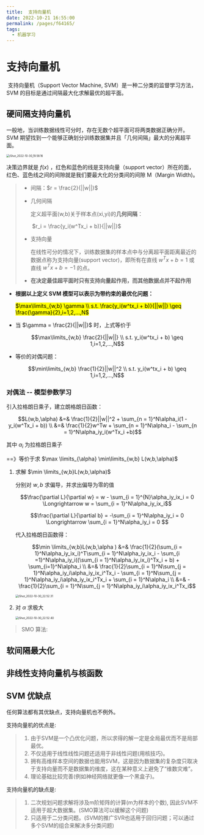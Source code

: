 ```yaml
---
title:  支持向量机
date: 2022-10-21 16:55:00
permalink: /pages/f64165/
tags:
  - 机器学习
---
```


# 支持向量机

​    支持向量机（Support Vector Machine, SVM）是一种二分类的监督学习方法，SVM 的目标是通过间隔最大化求解最优的超平面。

## 硬间隔支持向量机

​	一般地，当训练数据线性可分时，存在无数个超平面可将两类数据正确分开。SVM 期望找到一个能够正确划分训练数据集并且「几何间隔」最大的分离超平面。

<img src="https://cdn.jsdelivr.net/gh/crush598/image@main/AI202210302258318.png" alt="iShot_2022-10-30_19.58.16" style="zoom:50%;" />

决策边界就是 $f(x)$ ，红色和蓝色的线是支持向量（support vector）所在的面，红色、蓝色线之间的间隙就是我们要最大化的分类间的间隙 M（Margin Width)。

> - 间隔：$r = \frac{2}{||w||}$
>
> - 几何间隔
>
>     定义超平面(w,b)关于样本点(xi,yi)的**几何间隔**：
>
>     ​	$r_i = \frac{y_i(w^Tx_i + b)}{||w||}$
>
> - 支持向量
>
>     在线性可分的情况下，训练数据集的样本点中与分离超平面距离最近的数据点称为支持向量(support vector)，即所有在直线 $w^Tx +b = 1$ 或直线 $w^Tx + b = -1$ 的点。
>
> - **在决定最佳超平面时只有支持向量起作用，而其他数据点并不起作用**

- **根据以上定义 SVM 模型可以表示为带约束的最优化问题：**

    <mark>$\max\limits_{w,b} \gamma \\ s.t. \frac{y_i(w^tx_i + b)}{||w||} \geq \frac{\gamma}{2},i=1,2,...,N$ </mark>

- 当 $\gamma = \frac{2}{||w||}$ 时，上式等价于

    $$\max\limits_{w,b} \frac{2}{||w||} \\ s.t. y_i(w^tx_i + b) \geq 1,i=1,2,...,N$$

- 等价的对偶问题：

    $$\min\limits_{w,b} \frac{1}{2}||w||^2 \\ s.t. y_i(w^tx_i + b) \geq 1,i=1,2,...,N$$

### 对偶法 -- 模型参数学习

引入拉格朗日乘子，建立朗格朗日函数：

$$L(w,b,\alpha) &=& \frac{1}{2}||w||^2 + \sum_{n = 1}^N\alpha_i(1 - y_i(w^Tx_i + b)) \\ &=& \frac{1}{2}w^Tw + \sum_{n = 1}^N\alpha_i - \sum_{n = 1}^N\alpha_iy_i(w^Tx_i +b)$$ 

其中 $\alpha_i$ 为拉格朗日乘子

==》等价于求 $\max \limits_{\alpha} \min\limits_{w,b} L(w,b,\alpha)$

1. 求解 $\min \limits_{w,b}L(w,b,\alpha)$

    分别对 $w,b$ 求偏导，并求出偏导为零的值

    $$\frac{\partial L}{\partial w} = w - \sum_{i = 1}^{N}\alpha_iy_ix_i = 0 \Longrightarrow w = \sum_{i = 1}^N\alpha_iy_ix_i$$

    $$\frac{\partial L}{\partial b} = -\sum_{i = 1}^N\alpha_iy_i = 0 \Longrightarrow \sum_{i = 1}^N\alpha_iy_i = 0 $$

    代入拉格朗日函数得：

    $$\min \limits_{w,b}L(w,b,\alpha ) &=& \frac{1}{2}(\sum_{i = 1}^N\alpha_iy_ix_i)^T\sum_{i = 1}^N\alpha_iy_ix_i - \sum_{i =1}^N\alpha_iy_i((\sum_{i = 1}^N\alpha_iy_ix_i)^Tx_i + b) + \sum_{i=1}^N\alpha_i \\ &=& \frac{1}{2}\sum_{i = 1}^N\sum_{j = 1}^N\alpha_iy_i\alpha_iy_ix_i^Tx_i - \sum_{i = 1}^N\sum_{j = 1}^N\alpha_iy_i\alpha_iy_ix_i^Tx_i + \sum_{i = 1}^N\alpha_i \\ &=& -\frac{1}{2}\sum_{i = 1}^N\sum_{j = 1}^N\alpha_iy_i\alpha_iy_ix_i^Tx_i$$

    <img src="https://cdn.jsdelivr.net/gh/crush598/image@main/AI202210302259736.png" alt="iShot_2022-10-30_22.52.31" style="zoom:50%;">

2. 对 $\alpha$ 求极大 

    <img src="https://cdn.jsdelivr.net/gh/crush598/image@main/AI202210302259092.png" alt="iShot_2022-10-30_22.52.40" style="zoom:50%;" />

> SMO 算法:
>

## 软间隔最大化

## 非线性支持向量机与核函数

## SVM 优缺点

任何算法都有其优缺点，支持向量机也不例外。

支持向量机的优点是:

> 1. 由于SVM是一个凸优化问题，所以求得的解一定是全局最优而不是局部最优。
> 2. 不仅适用于线性线性问题还适用于非线性问题(用核技巧)。
> 3. 拥有高维样本空间的数据也能用SVM，这是因为数据集的复杂度只取决于支持向量而不是数据集的维度，这在某种意义上避免了“维数灾难”。
> 4. 理论基础比较完善(例如神经网络就更像一个黑盒子)。

支持向量机的缺点是:

> 1. 二次规划问题求解将涉及m阶矩阵的计算(m为样本的个数), 因此SVM不适用于超大数据集。(SMO算法可以缓解这个问题)
> 2. 只适用于二分类问题。(SVM的推广SVR也适用于回归问题；可以通过多个SVM的组合来解决多分类问题)

















